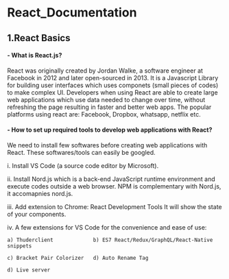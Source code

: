 # React_Documentation
## 1.React Basics
#### - What is React.js?
React was originally created by Jordan Walke, a software engineer at Facebook in 2012 and later open-sourced in 2013. It is a Javascript Library for building user interfaces which uses componets (small pieces of codes) to make complex UI. 
Developers when using React are able to create large web applications which use data needed to change over time, without refreshing the page resulting in faster and better web apps. The popular platforms using react are: Facebook, Dropbox, whatsapp, netflix etc.


#### - How to set up required tools to develop web applications with React?
We need to install few softwares before creating web applications with React. These softwares/tools can easily be googled.

i.
Install VS Code (a source code editor by Microsoft).

ii.
Install Nord.js which is a back-end JavaScript runtime environment and execute codes outside a web browser. NPM is complementary with Nord.js, it accomapnies nord.js.

iii.
Add extension to Chrome: React Development Tools
It will show the state of your components.

iv.
A few extensions for VS Code for the convenience and ease of use:

    a) Thuderclient             b) ES7 React/Redux/GraphQL/React-Native snippets
    
    c) Bracket Pair Colorizer   d) Auto Rename Tag
    
    d) Live server

